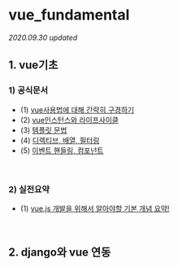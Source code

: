 # vue_fundamental
*2020.09.30 updated*

## 1. vue기초
### 1) 공식문서
- (1) <a href="https://github.com/KumJungMin/vue_fundamental/blob/master/vue/first_vue.md"> vue사용법에 대해 간략히 구경하기 </a>
- (2) <a href="https://github.com/KumJungMin/vue_fundamental/blob/master/vue/vue2.md"> vue인스턴스와 라이프사이클</a>
- (3) <a href="https://github.com/KumJungMin/vue_fundamental/blob/master/vue/vue3.md"> 템플릿 문법</a>
- (4) <a href="https://github.com/KumJungMin/vue_fundamental/blob/master/vue/vue4.md"> 디렉티브, 배열, 필터링</a>
- (5) <a href="https://github.com/KumJungMin/vue_fundamental/blob/master/vue/5/Vue%20js%202%204dac233490c244898f7c903304135cac.md"> 이벤트 핸들링, 컴포넌트</a>

<br/>

### 2) 실전요약

- (1) <a href="https://github.com/KumJungMin/vue_fundamental/blob/master/vue/Export-e73342a7-3981-4fb5-b61b-6a34c6f36bbd/Untitled%20de218045fe2141749e667f0f0348e324.md">vue.js 개발을 위해서 알아야할 기본 개념 요약!</a>

<br/>

## 2. django와 vue 연동

